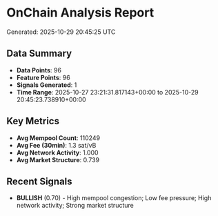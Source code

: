 # OnChain Analysis Report
Generated: 2025-10-29 20:45:25 UTC

## Data Summary
- **Data Points**: 96
- **Feature Points**: 96
- **Signals Generated**: 1
- **Time Range**: 2025-10-27 23:21:31.817143+00:00 to 2025-10-29 20:45:23.738910+00:00

## Key Metrics
- **Avg Mempool Count**: 110249
- **Avg Fee (30min)**: 1.3 sat/vB
- **Avg Network Activity**: 1.000
- **Avg Market Structure**: 0.739

## Recent Signals
- **BULLISH** (0.70) - High mempool congestion; Low fee pressure; High network activity; Strong market structure
